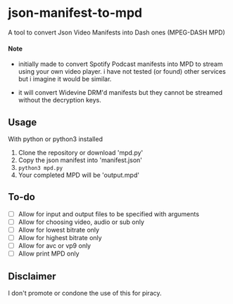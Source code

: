 # json-manifest-to-mpd
A tool to convert Json Video Manifests into Dash ones (MPEG-DASH MPD)


#### Note
- initially made to convert Spotify Podcast manifests into MPD to stream using your own video player. i have not tested (or found) other services but i imagine it would be similar.

- it will convert Widevine DRM'd manifests but they cannot be streamed without the decryption keys.

## Usage
With python or python3 installed
1. Clone the repository or download 'mpd.py'
2. Copy the json manifest into 'manifest.json'
3. `python3 mpd.py`
4. Your completed MPD will be 'output.mpd'

## To-do
- [ ] Allow for input and output files to be specified with arguments
- [ ] Allow for choosing video, audio or sub only
- [ ] Allow for lowest bitrate only
- [ ] Allow for highest bitrate only
- [ ] Allow for avc or vp9 only
- [ ] Allow print MPD only

## Disclaimer
I don't promote or condone the use of this for piracy.